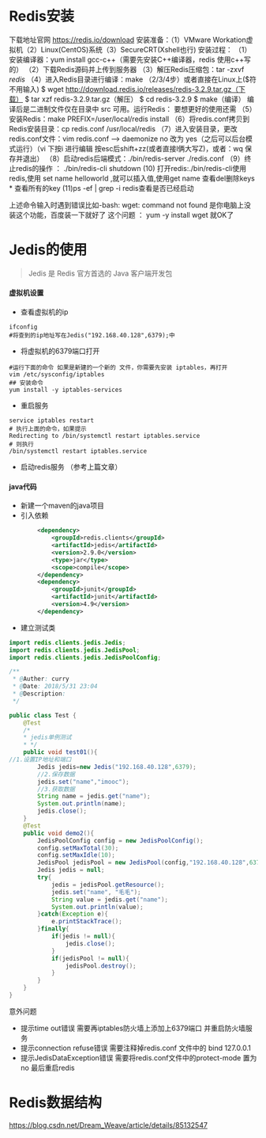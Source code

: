 # Redis安装

下载地址官网 https://redis.io/download
安装准备：（1）VMware Workation虚拟机（2）Linux(CentOS)系统（3）SecureCRT(Xshell也行)
安装过程：
（1）安装编译器：yum install gcc-c++（需要先安装C++编译器，redis 使用c++写的）
（2）下载Redis源码并上传到服务器
（3）解压Redis压缩包：tar -zxvf *redis*
（4）进入Redis目录进行编译：make
（2/3/4步）或者直接在Linux上($符不用输入)
$ wget http://download.redis.io/releases/redis-3.2.9.tar.gz（下载）
$ tar xzf redis-3.2.9.tar.gz（解压）
$ cd redis-3.2.9
$ make（编译）
编译后是二进制文件仅在目录中 src 可用。运行Redis：
要想更好的使用还需
（5）安装Redis：make PREFIX=/user/local/redis install
（6）将redis.conf拷贝到Redis安装目录：cp redis.conf /usr/local/redis
（7）进入安装目录，更改redis.conf文件：vim redis.conf --> daemonize no 改为 yes（之后可以后台模式运行）（vi 下按i 进行编辑 按esc后shift+zz(或者直接l俩大写Z)，或者：wq 保存并退出）
（8）启动redis后端模式：./bin/redis-server ./redis.conf
（9）终止redis的操作 ： ./bin/redis-cli shutdown
  (10) 打开redis:./bin/redis-cli使用redis,使用 set name helloworld ,就可以插入值,使用get name 查看del删除keys *  查看所有的key
  (11)ps -ef | grep -i redis查看是否已经启动



上述命令输入时遇到错误比如-bash: wget: command not found 是你电脑上没装这个功能，百度装一下就好了 这个问题 ： yum -y install wget 就OK了

# Jedis的使用

> Jedis 是 Redis 官方首选的 Java 客户端开发包

#### 虚拟机设置

- 查看虚拟机的ip

```shell
ifconfig
#将查到的ip地址写在Jedis("192.168.40.128",6379);中
```

- 将虚拟机的6379端口打开

```shell
#运行下面的命令 如果是新建的一个新的 文件，你需要先安装 iptables，再打开
vim /etc/sysconfig/iptables
## 安装命令
yum install -y iptables-services
```

- 重启服务

```shell
service iptables restart
# 执行上面的命令，如果提示
Redirecting to /bin/systemctl restart iptables.service
# 则执行
/bin/systemctl restart iptables.service
```

- 启动redis服务 （参考上篇文章）

#### java代码

- 新建一个maven的java项目
- 引入依赖

```xml
        <dependency>
            <groupId>redis.clients</groupId>
            <artifactId>jedis</artifactId>
            <version>2.9.0</version>
            <type>jar</type>
            <scope>compile</scope>
        </dependency>
        <dependency>
            <groupId>junit</groupId>
            <artifactId>junit</artifactId>
            <version>4.9</version>
        </dependency>
```

- 建立测试类

```java
import redis.clients.jedis.Jedis;
import redis.clients.jedis.JedisPool;
import redis.clients.jedis.JedisPoolConfig;

/**
 * @Auther: curry
 * @Date: 2018/5/31 23:04
 * @Description:
 */

public class Test {
    @Test
    /*
    * jedis单例测试
    * */
    public void test01(){
//1.设置IP地址和端口
        Jedis jedis=new Jedis("192.168.40.128",6379);
        //2.保存数据
        jedis.set("name","imooc");
        //3.获取数据
        String name = jedis.get("name");
        System.out.println(name);
        jedis.close();
    }
    @Test
    public void demo2(){
        JedisPoolConfig config = new JedisPoolConfig();
        config.setMaxTotal(30);
        config.setMaxIdle(10);
        JedisPool jedisPool = new JedisPool(config,"192.168.40.128",6379);
        Jedis jedis = null;
        try{
            jedis = jedisPool.getResource();
            jedis.set("name", "毛毛");
            String value = jedis.get("name");
            System.out.println(value);
        }catch(Exception e){
            e.printStackTrace();
        }finally{
            if(jedis != null){
                jedis.close();
            }
            if(jedisPool != null){
                jedisPool.destroy();
            }
        }
    }
}
```

意外问题

* 提示time out错误 需要再iptables防火墙上添加上6379端口 并重启防火墙服务
* 提示connection refuse错误 需要注释掉redis.conf 文件中的 bind 127.0.0.1
* 提示JedisDataException错误 需要将redis.conf文件中的protect-mode 置为no
  最后重启redis 

# Redis数据结构

https://blog.csdn.net/Dream_Weave/article/details/85132547